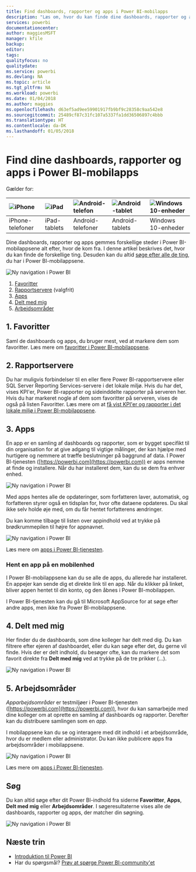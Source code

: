 ```yaml
---
title: Find dashboards, rapporter og apps i Power BI-mobilapps
description: "Læs om, hvor du kan finde dine dashboards, rapporter og apps i Power BI-mobilappsene, alt efter hvor de kom fra."
services: powerbi
documentationcenter: 
author: maggiesMSFT
manager: kfile
backup: 
editor: 
tags: 
qualityfocus: no
qualitydate: 
ms.service: powerbi
ms.devlang: NA
ms.topic: article
ms.tgt_pltfrm: NA
ms.workload: powerbi
ms.date: 01/04/2018
ms.author: maggies
ms.openlocfilehash: d63ef5ad9ee59901917fb9bf9c28358c9aa542e8
ms.sourcegitcommit: 25489cf87c31fc107a5337fa1dd36506897c4bbb
ms.translationtype: HT
ms.contentlocale: da-DK
ms.lasthandoff: 01/05/2018
---
```

# <a name="find-your-dashboards-reports-and-apps-in-the-power-bi-mobile-apps"></a>Find dine dashboards, rapporter og apps i Power BI-mobilapps
Gælder for:

| ![iPhone](media/mobile-apps-find-content-mobile-devices/iphone-logo-50-px.png) | ![iPad](media/mobile-apps-find-content-mobile-devices/ipad-logo-50-px.png) | ![Android-telefon](media/mobile-apps-find-content-mobile-devices/android-phone-logo-50-px.png) | ![Android-tablet](media/mobile-apps-find-content-mobile-devices/android-tablet-logo-50-px.png) | ![Windows 10-enheder](media/mobile-apps-find-content-mobile-devices/win-10-logo-50-px.png) |
|:--- |:--- |:--- |:--- |:--- |
| iPhone-telefoner |iPad-tablets |Android-telefoner |Android-tablets |Windows 10-enheder |

Dine dashboards, rapporter og apps gemmes forskellige steder i Power BI-mobilappsene alt efter, hvor de kom fra. I denne artikel beskrives det, hvor du kan finde de forskellige ting. Desuden kan du altid [søge efter alle de ting](mobile-apps-find-content-mobile-devices.md#search), du har i Power BI-mobilappsene. 

![Ny navigation i Power BI](media/mobile-apps-find-content-mobile-devices/power-bi-mobile-find-content.png)

1. [Favoritter](mobile-apps-find-content-mobile-devices.md#1-favorites)
2. [Rapportservere](mobile-apps-find-content-mobile-devices.md#2-report-servers) (valgfrit)
3. [Apps](mobile-apps-find-content-mobile-devices.md#3-apps)
4. [Delt med mig](mobile-apps-find-content-mobile-devices.md#4-shared-with-me)
5. [Arbejdsområder](mobile-apps-find-content-mobile-devices.md#5-workspaces)

## <a name="1-favorites"></a>1. Favoritter
Saml de dashboards og apps, du bruger mest, ved at markere dem som favoritter. Læs mere om [favoritter i Power BI-mobilappsene](mobile-apps-favorites.md).

## <a name="2-report-servers"></a>2. Rapportservere
Du har muligvis forbindelser til en eller flere Power BI-rapportservere eller SQL Server Reporting Services-servere i det lokale miljø. Hvis du har det, vises KPI'er, Power BI-rapporter og sideinddelte rapporter på serveren her. Hvis du har markeret nogle af dem som favoritter på serveren, vises de også på listen Favoritter. Læs mere om at [få vist KPI'er og rapporter i det lokale miljø i Power BI-mobilappsene](mobile-app-ssrs-kpis-mobile-on-premises-reports.md).

## <a name="3-apps"></a>3. Apps
En app er en samling af dashboards og rapporter, som er bygget specifikt til din organisation for at give adgang til vigtige målinger, der kan hjælpe med hurtigere og nemmere at træffe beslutninger på baggrund af data. I Power BI-tjenesten ([https://powerbi.com](https://powerbi.com)) er apps nemme at finde og installere. Når du har installeret dem, kan du se dem fra enhver enhed. 

![Ny navigation i Power BI](media/mobile-apps-find-content-mobile-devices/power-bi-apps-mobile-apps.png)

Med apps hentes alle de opdateringer, som forfatteren laver, automatisk, og forfatteren styrer også en tidsplan for, hvor ofte dataene opdateres. Du skal ikke selv holde øje med, om du får hentet forfatterens ændringer.

Du kan komme tilbage til listen over appindhold ved at trykke på brødkrummepilen til højre for appnavnet.

![Ny navigation i Power BI](media/mobile-apps-find-content-mobile-devices/power-bi-it-spend-app-android.png)

Læs mere om [apps i Power BI-tjenesten](service-install-use-apps.md).

### <a name="get-an-app-on-a-mobile-device"></a>Hent en app på en mobilenhed
I Power BI-mobilappsene kan du se alle de apps, du allerede har installeret. En appejer kan sende dig et direkte link til en app. Når du klikker på linket, bliver appen hentet til din konto, og den åbnes i Power BI-mobilappen. 

I Power BI-tjenesten kan du gå til Microsoft AppSource for at søge efter andre apps, men ikke fra Power BI-mobilappsene. 

## <a name="4-shared-with-me"></a>4. Delt med mig
Her finder du de dashboards, som dine kolleger har delt med dig. Du kan filtrere efter ejeren af dashboardet, eller du kan søge efter det, du gerne vil finde. Hvis der er delt indhold, du besøger ofte, kan du markere det som favorit direkte fra **Delt med mig** ved at trykke på de tre prikker (...).

![Ny navigation i Power BI](media/mobile-apps-find-content-mobile-devices/power-bi-mobile-shared-with-me-fave.png)

## <a name="5-workspaces"></a>5. Arbejdsområder
*Apparbejdsområder* er testmiljøer i Power BI-tjenesten ([https://powerbi.com](https://powerbi.com)), hvor du kan samarbejde med dine kolleger om at oprette en samling af dashboards og rapporter. Derefter kan du distribuere samlingen som en *app*. 

I mobilappsene kan du se og interagere med dit indhold i et arbejdsområde, hvor du er medlem eller administrator. Du kan ikke publicere apps fra arbejdsområder i mobilappsene.

![Ny navigation i Power BI](media/mobile-apps-find-content-mobile-devices/power-bi-mobile-workspaces-home-android.png)

Læs mere om [apps i Power BI-tjenesten](service-install-use-apps.md).

## <a name="search"></a>Søg
Du kan altid søge efter dit Power BI-indhold fra siderne **Favoritter**, **Apps**, **Delt med mig** eller **Arbejdsområder**. I søgeresultaterne vises alle de dashboards, rapporter og apps, der matcher din søgning. 

![Ny navigation i Power BI](media/mobile-apps-find-content-mobile-devices/power-bi-mobile-search.png)

## <a name="next-steps"></a>Næste trin
* [Introduktion til Power BI](service-get-started.md)
* Har du spørgsmål? [Prøv at spørge Power BI-community'et](http://community.powerbi.com/)

